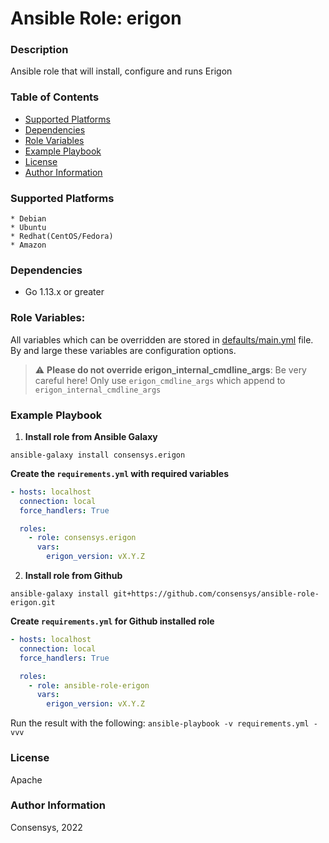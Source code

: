# Ansible Role: erigon

### Description

Ansible role that will install, configure and runs Erigon

### Table of Contents

- [Supported Platforms](#supported-platforms)
- [Dependencies](#dependencies)
- [Role Variables](#role-variables)
- [Example Playbook](#example-playbook)
- [License](#license)
- [Author Information](#author-information)

### Supported Platforms

```
* Debian
* Ubuntu
* Redhat(CentOS/Fedora)
* Amazon
```

### Dependencies

- Go 1.13.x or greater

### Role Variables:

All variables which can be overridden are stored in [defaults/main.yml](defaults/main.yml) file. By and large these variables are configuration options. 

> :warning: **Please do not override erigon_internal_cmdline_args**: Be very careful here! Only use `erigon_cmdline_args` which append to `erigon_internal_cmdline_args`


### Example Playbook

1. **Install role from Ansible Galaxy**

`ansible-galaxy install consensys.erigon`

**Create the `requirements.yml` with required variables**

```yaml
- hosts: localhost
  connection: local
  force_handlers: True

  roles:
    - role: consensys.erigon
      vars:
        erigon_version: vX.Y.Z

```

2. **Install role from Github**

`ansible-galaxy install git+https://github.com/consensys/ansible-role-erigon.git`

**Create `requirements.yml` for Github installed role**

```yaml
- hosts: localhost
  connection: local
  force_handlers: True

  roles:
    - role: ansible-role-erigon
      vars:
        erigon_version: vX.Y.Z

```

Run the result with the following: `ansible-playbook -v requirements.yml -vvv`

### License

Apache

### Author Information

Consensys, 2022
